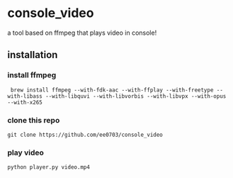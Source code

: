 # console_video
a tool based on ffmpeg that plays video in console!

## installation

### install ffmpeg

     brew install ffmpeg --with-fdk-aac --with-ffplay --with-freetype --with-libass --with-libquvi --with-libvorbis --with-libvpx --with-opus --with-x265

### clone this repo

    git clone https://github.com/ee0703/console_video

### play video

    python player.py video.mp4
